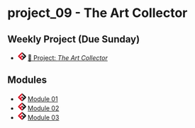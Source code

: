 # project_09 - The Art Collector

## Weekly Project (Due Sunday)
- ![FSA](/logo.png) [🔬 Project: *The Art Collector*](https://learn.fullstackacademy.com/workshop/5e7ced45fdcff90004c0b4e1/landing)

## Modules

- ![FSA](/logo.png) [Module 01](module_01)
- ![FSA](/logo.png) [Module 02](module_02)
- ![FSA](/logo.png) [Module 03](module_03)